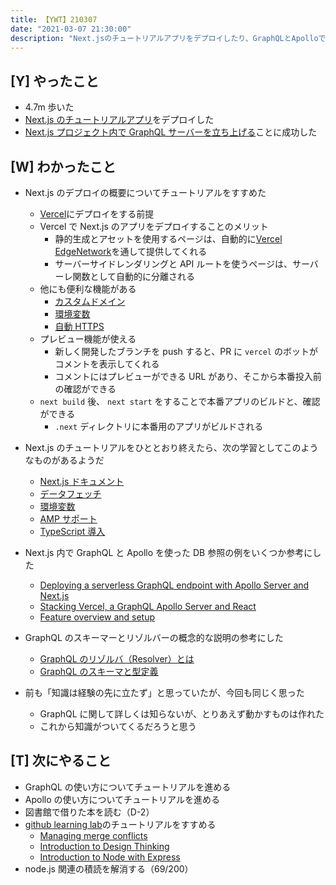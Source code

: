 ```yaml
---
title: 【YWT】210307
date: "2021-03-07 21:30:00"
description: "Next.jsのチュートリアルアプリをデプロイしたり、GraphQLとApolloでデータをとってみたりした"
---
```


## [Y] やったこと

- 4.7m 歩いた
- [Next.js のチュートリアルアプリ](https://nextjs-tutorial-gilt.vercel.app/)をデプロイした
- [Next.js プロジェクト内で GraphQL サーバーを立ち上げる](https://twitter.com/camomile_cafe/status/1368512651626639363)ことに成功した

## [W] わかったこと

- Next.js のデプロイの概要についてチュートリアルをすすめた

  - [Vercel](https://vercel.com/)にデプロイをする前提
  - Vercel で Next.js のアプリをデプロイすることのメリット
    - 静的生成とアセットを使用するページは、自動的に[Vercel EdgeNetwork](https://vercel.com/docs/edge-network/overview)を通して提供してくれる
    - サーバーサイドレンダリングと API ルートを使うページは、サーバーレ関数として自動的に分離される
  - 他にも便利な機能がある
    - [カスタムドメイン](https://vercel.com/docs/custom-domains)
    - [環境変数](https://nextjs.org/docs/basic-features/environment-variables)
    - [自動 HTTPS](https://nextjs.org/docs/basic-features/environment-variables)
  - プレビュー機能が使える
    - 新しく開発したブランチを push すると、PR に `vercel` のボットがコメントを表示してくれる
    - コメントにはプレビューができる URL があり、そこから本番投入前の確認ができる
  - `next build` 後、 `next start` をすることで本番アプリのビルドと、確認ができる
    - `.next` ディレクトリに本番用のアプリがビルドされる

- Next.js のチュートリアルをひととおり終えたら、次の学習としてこのようなものがあるようだ

  - [Next.js ドキュメント](https://nextjs.org/docs)
  - [データフェッチ](https://nextjs.org/docs/basic-features/data-fetching)
  - [環境変数](https://nextjs.org/docs/basic-features/environment-variables)
  - [AMP サポート](https://nextjs.org/docs/advanced-features/amp-support/introduction)
  - [TypeScript 導入](https://nextjs.org/learn/excel/typescript)

- Next.js 内で GraphQL と Apollo を使った DB 参照の例をいくつか参考にした

  - [Deploying a serverless GraphQL endpoint with Apollo Server and Next.js](https://apuyou.io/blog/serverless-graphql-apollo-server-nextjs)
  - [Stacking Vercel, a GraphQL Apollo Server and React](https://dev.to/preciouschicken/stacking-vercel-a-graphql-apollo-server-and-react-2l55)
  - [Feature overview and setup](https://odyssey.apollographql.com/lift-off-part1/feature-overview-and-setup)

- GraphQL のスキーマーとリゾルバーの概念的な説明の参考にした

  - [GraphQL のリゾルバ（Resolver）とは](https://qiita.com/NagaokaKenichi/items/86272f2f654070b06488)
  - [GraphQL のスキーマと型定義](https://qiita.com/NagaokaKenichi/items/d341dc092012e05d6606)

- 前も「知識は経験の先に立たず」と思っていたが、今回も同じく思った
  - GraphQL に関して詳しくは知らないが、とりあえず動かすものは作れた
  - これから知識がついてくるだろうと思う

## [T] 次にやること

- GraphQL の使い方についてチュートリアルを進める
- Apollo の使い方についてチュートリアルを進める
- 図書館で借りた本を読む（D-2）
- [github learning lab](https://lab.github.com/githubtraining)のチュートリアルをすすめる
  - [Managing merge conflicts](https://lab.github.com/githubtraining/managing-merge-conflicts)
  - [Introduction to Design Thinking](https://lab.github.com/githubtraining/introduction-to-design-thinking)
  - [Introduction to Node with Express](https://lab.github.com/everydeveloper/introduction-to-node-with-express)
- node.js 関連の積読を解消する（69/200）
